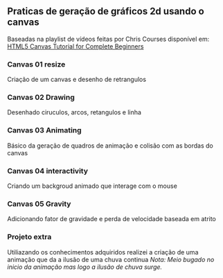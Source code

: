 ## Praticas de geração de gráficos 2d usando o canvas
Baseadas na playlist de vídeos feitas por Chris Courses disponível em: [HTML5 Canvas Tutorial for Complete Beginners](https://www.youtube.com/watch?v=EO6OkltgudE&list=PLpPnRKq7eNW3We9VdCfx9fprhqXHwTPXL)

### Canvas 01 resize
Criação de um canvas e desenho de retrangulos

### Canvas 02 Drawing
Desenhado ciruculos, arcos, retangulos e linha

### Canvas 03 Animating
Básico da geração de quadros de animação e colisão com as bordas do canvas

### Canvas 04 interactivity
Criando um backgroud animado que interage com o mouse

### Canvas 05 Gravity
Adicionando fator de gravidade e perda de velocidade baseada em atrito

### Projeto extra
Utiliazando os conhecimentos adquiridos realizei a criação de uma animação que da a ilusão de uma chuva continua
*Nota: Meio bugado no inicio da animação mas logo a ilusão de chuva surge.*


